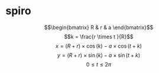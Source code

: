 # spiro

$$\begin{bmatrix} R & r & a \end{bmatrix}$$
$$k = \frac{r \times t }{R}$$
$$x = (R+r)\times\cos(k) - a\times\cos(t+k)$$
$$y = (R+r)\times\sin(k) - a\times\sin(t+k)$$
$$0 \le t \le 2\pi$$